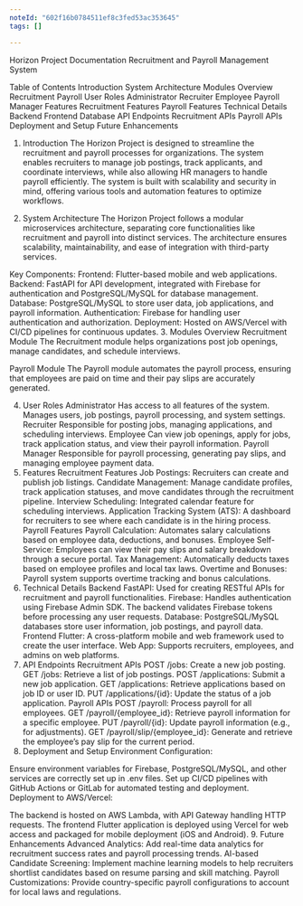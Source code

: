 ```yaml
---
noteId: "602f16b0784511ef8c3fed53ac353645"
tags: []

---
```


Horizon Project Documentation
Recruitment and Payroll Management System

Table of Contents
Introduction
System Architecture
Modules Overview
Recruitment
Payroll
User Roles
Administrator
Recruiter
Employee
Payroll Manager
Features
Recruitment Features
Payroll Features
Technical Details
Backend
Frontend
Database
API Endpoints
Recruitment APIs
Payroll APIs
Deployment and Setup
Future Enhancements

1. Introduction
The Horizon Project is designed to streamline the recruitment and payroll processes for organizations. The system enables recruiters to manage job postings, track applicants, and coordinate interviews, while also allowing HR managers to handle payroll efficiently. The system is built with scalability and security in mind, offering various tools and automation features to optimize workflows.

2. System Architecture
The Horizon Project follows a modular microservices architecture, separating core functionalities like recruitment and payroll into distinct services. The architecture ensures scalability, maintainability, and ease of integration with third-party services.

Key Components:
Frontend: Flutter-based mobile and web applications.
Backend: FastAPI for API development, integrated with Firebase for authentication and PostgreSQL/MySQL for database management.
Database: PostgreSQL/MySQL to store user data, job applications, and payroll information.
Authentication: Firebase for handling user authentication and authorization.
Deployment: Hosted on AWS/Vercel with CI/CD pipelines for continuous updates.
3. Modules Overview
Recruitment Module
The Recruitment module helps organizations post job openings, manage candidates, and schedule interviews.

Payroll Module
The Payroll module automates the payroll process, ensuring that employees are paid on time and their pay slips are accurately generated.

4. User Roles
Administrator
Has access to all features of the system.
Manages users, job postings, payroll processing, and system settings.
Recruiter
Responsible for posting jobs, managing applications, and scheduling interviews.
Employee
Can view job openings, apply for jobs, track application status, and view their payroll information.
Payroll Manager
Responsible for payroll processing, generating pay slips, and managing employee payment data.
5. Features
Recruitment Features
Job Postings: Recruiters can create and publish job listings.
Candidate Management: Manage candidate profiles, track application statuses, and move candidates through the recruitment pipeline.
Interview Scheduling: Integrated calendar feature for scheduling interviews.
Application Tracking System (ATS): A dashboard for recruiters to see where each candidate is in the hiring process.
Payroll Features
Payroll Calculation: Automates salary calculations based on employee data, deductions, and bonuses.
Employee Self-Service: Employees can view their pay slips and salary breakdown through a secure portal.
Tax Management: Automatically deducts taxes based on employee profiles and local tax laws.
Overtime and Bonuses: Payroll system supports overtime tracking and bonus calculations.
6. Technical Details
Backend
FastAPI: Used for creating RESTful APIs for recruitment and payroll functionalities.
Firebase: Handles authentication using Firebase Admin SDK. The backend validates Firebase tokens before processing any user requests.
Database: PostgreSQL/MySQL databases store user information, job postings, and payroll data.
Frontend
Flutter: A cross-platform mobile and web framework used to create the user interface.
Web App: Supports recruiters, employees, and admins on web platforms.
7. API Endpoints
Recruitment APIs
POST /jobs: Create a new job posting.
GET /jobs: Retrieve a list of job postings.
POST /applications: Submit a new job application.
GET /applications: Retrieve applications based on job ID or user ID.
PUT /applications/{id}: Update the status of a job application.
Payroll APIs
POST /payroll: Process payroll for all employees.
GET /payroll/{employee_id}: Retrieve payroll information for a specific employee.
PUT /payroll/{id}: Update payroll information (e.g., for adjustments).
GET /payroll/slip/{employee_id}: Generate and retrieve the employee’s pay slip for the current period.
8. Deployment and Setup
Environment Configuration:

Ensure environment variables for Firebase, PostgreSQL/MySQL, and other services are correctly set up in .env files.
Set up CI/CD pipelines with GitHub Actions or GitLab for automated testing and deployment.
Deployment to AWS/Vercel:

The backend is hosted on AWS Lambda, with API Gateway handling HTTP requests.
The frontend Flutter application is deployed using Vercel for web access and packaged for mobile deployment (iOS and Android).
9. Future Enhancements
Advanced Analytics: Add real-time data analytics for recruitment success rates and payroll processing trends.
AI-based Candidate Screening: Implement machine learning models to help recruiters shortlist candidates based on resume parsing and skill matching.
Payroll Customizations: Provide country-specific payroll configurations to account for local laws and regulations.